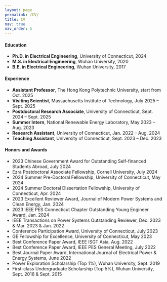 ```yaml
---
layout: page
permalink: /CV/
title: CV
nav: true
nav_order: 5
---
```


<div class="cv">

  <!-- Education -->
  <section>
    <h4>Education</h4>
    <ul>
      <li><strong>Ph.D. in Electrical Engineering</strong>, University of Connecticut, 2024</li>
      <li><strong>M.S. in Electrical Engineering</strong>, Wuhan University, 2020</li>
      <li><strong>B.E. in Electrical Engineering</strong>, Wuhan University, 2017</li>
    </ul>
  </section>

  <!-- Experience -->
  <section>
    <h4>Experience</h4>
    <ul>
    <li><strong>Assistant Professor</strong>, The Hong Kong Polytechnic University, start from Oct. 2025</li>
    <li><strong>Visiting Scientist</strong>, Massachusetts Institute of Technology, July 2025 – Sept. 2025</li>
    <li><strong>Postdoctoral Research Associate</strong>, University of Connecticut, Sept. 2024 – Sept. 2025</li>
    <li><strong>Summer Intern</strong>, National Renewable Energy Laboratory, May 2023 – Aug. 2023</li>
    <li><strong>Research Assistant</strong>, University of Connecticut, Jan. 2022 – Aug. 2024</li>
    <li><strong>Teaching Assistant</strong>, University of Connecticut, Sept. 2023 – Dec. 2023</li>
    </ul>
  </section>

  <!-- Honors and Awards -->
<section>
  <h4>Honors and Awards</h4>
  <ul>
    <li>2023 Chinese Government Award for Outstanding Self-financed Students Abroad, July 2024</li>
    <li>Ezra Postdoctoral Associate Fellowship, Cornell University, July 2024</li>
    <li>2024 Summer Pre-Doctoral Fellowship, University of Connecticut, May 2024</li>
    <li>2024 Summer Doctoral Dissertation Fellowship, University of Connecticut, Apr. 2024</li>
    <li>2023 Excellent Reviewer Award, Journal of Modern Power Systems and Clean Energy, Jan. 2024</li>
    <li>2023 IEEE PES Connecticut Chapter Outstanding Young Engineer Award, Jan. 2024</li>
    <li>IEEE Transactions on Power Systems Outstanding Reviewer, Dec. 2023 & Mar. 2023 & Jan. 2022</li>
    <li>Conference Participation Award, University of Connecticut, July 2023</li>
    <li>GE Fellowship for Excellence, University of Connecticut, May 2023</li>
    <li>Best Conference Paper Award, IEEE ISGT Asia, Aug. 2022</li>
    <li>Best Conference Paper Award, IEEE PES General Meeting, July 2022</li>
    <li>Best Journal Paper Award, International Journal of Electrical Power & Energy Systems, June 2022</li>
    <li>Power Exploration Scholarship (Top 1%), Wuhan University, Sept. 2019</li>
    <li>First-class Undergraduate Scholarship (Top 5%), Wuhan University, Sept. 2016 & Sept. 2015</li>
  </ul>
</section>


